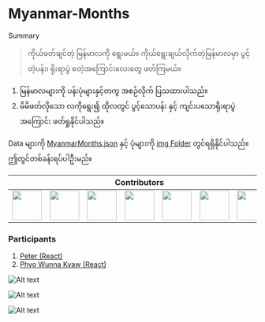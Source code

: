 # Myanmar-Months

Summary
>ကိုယ်ဖတ်ချင်တဲ့ မြန်မာလကို ရွေးမယ်။ ကိုယ်ရွေးချယ်လိုက်တဲ့မြန်မာလမှာ ပွင့်တဲ့ပန်း၊ ရိုးရာပွဲ စတဲ့အကြောင်းလေးတွေ ဖတ်ကြမယ်။

1. မြန်မာလများကို ပန်းပုံများနှင့်တကွ အစဉ်လိုက် ပြသထားပါသည်။ 
2. မိမိဖတ်လိုသော လကိုရွေး၍ ထိုလတွင် ပွင့်သောပန်း နှင့် ကျင်းပသောရိုးရာပွဲအကြောင်း ဖတ်ရှုနိုင်ပါသည်။

Data များကို [MyanmarMonths.json](https://github.com/sannlynnhtun-coding/Myanmar-Months/blob/main/MyanmarMonths.json) နှင့် ပုံများကို [img Folder](https://github.com/sannlynnhtun-coding/Myanmar-Months/tree/main/img) တွင်ရရှိနိုင်ပါသည်။ ဤတွင်တစ်ခန်းရပ်ပါဦးမည်။

<table>
 <thead>
  <tr>
   <th colspan="11">Contributors</th>
  </tr>
 </thead>
    <tbody>
        <tr>
            <td><a href="https://github.com/sannlynnhtun-coding"><img src="https://github.com/sannlynnhtun-coding.png" width="60px;"/></a></td>
            <td><a href="https://github.com/myatphonethant-dev"><img src="https://github.com/myatphonethant-dev.png" width="60px;"/></a></td>
            <td><a href="https://github.com/mgchit-coding"><img src="https://github.com/mgchit-coding.png" width="60px;"/></a></td>
            <td><a href="https://github.com/Mi-Mi-Soe"><img src="https://github.com/Mi-Mi-Soe.png" width="60px;"/></a></td>
            <td><a href="https://github.com/myatthitlwin8"><img src="https://github.com/myatthitlwin8.png" width="60px;"/></a></td>
            <td><a href="https://github.com/YeYintAung94"><img src="https://github.com/YeYintAung94.png" width="60px;"/></a></td>
            <td><a href="https://github.com/dabria2004"><img src="https://github.com/dabria2004.png" width="60px;"/></a></td>
        </tr>
    </tbody>
</table>

### Participants
1. [Peter (React)](https://github.com/peterlianpi/myanmarmonths)
2. [Phyo Wunna Kyaw (React)](https://github.com/Phyowunnakyaw/Myanmar-Months)

![Alt text](https://github.com/sannlynnhtun-coding/Myanmar-Months/blob/main/MyanmarMonthsFlow1.PNG)

![Alt text](https://github.com/sannlynnhtun-coding/Myanmar-Months/blob/main/MyanmarMonthsFlow2.PNG)

![Alt text](https://github.com/sannlynnhtun-coding/Myanmar-Months/blob/main/MyanmarMonthsMindMap.PNG)

